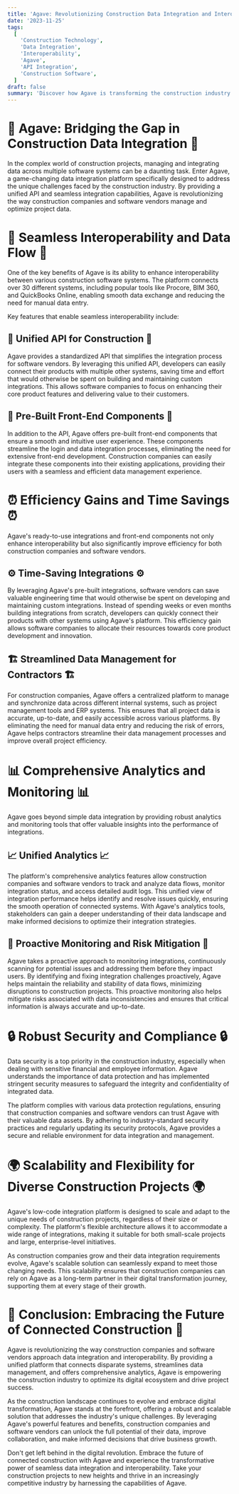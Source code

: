 ```yaml
---
title: 'Agave: Revolutionizing Construction Data Integration and Interoperability'
date: '2023-11-25'
tags:
  [
    'Construction Technology',
    'Data Integration',
    'Interoperability',
    'Agave',
    'API Integration',
    'Construction Software',
  ]
draft: false
summary: 'Discover how Agave is transforming the construction industry by providing a unified data integration platform that enhances interoperability, efficiency, and reliability. With its seamless API integration, pre-built front-end components, and comprehensive analytics, Agave empowers construction companies and software vendors to optimize data management and drive project success.'
---
```


# 🌉 Agave: Bridging the Gap in Construction Data Integration 🌉

In the complex world of construction projects, managing and integrating data across multiple software systems can be a daunting task. Enter Agave, a game-changing data integration platform specifically designed to address the unique challenges faced by the construction industry. By providing a unified API and seamless integration capabilities, Agave is revolutionizing the way construction companies and software vendors manage and optimize project data.

# 🔄 Seamless Interoperability and Data Flow 🔄

One of the key benefits of Agave is its ability to enhance interoperability between various construction software systems. The platform connects over 30 different systems, including popular tools like Procore, BIM 360, and QuickBooks Online, enabling smooth data exchange and reducing the need for manual data entry.

Key features that enable seamless interoperability include:

## 🔌 Unified API for Construction 🔌

Agave provides a standardized API that simplifies the integration process for software vendors. By leveraging this unified API, developers can easily connect their products with multiple other systems, saving time and effort that would otherwise be spent on building and maintaining custom integrations. This allows software companies to focus on enhancing their core product features and delivering value to their customers.

## 🧩 Pre-Built Front-End Components 🧩

In addition to the API, Agave offers pre-built front-end components that ensure a smooth and intuitive user experience. These components streamline the login and data integration processes, eliminating the need for extensive front-end development. Construction companies can easily integrate these components into their existing applications, providing their users with a seamless and efficient data management experience.

# ⏰ Efficiency Gains and Time Savings ⏰

Agave's ready-to-use integrations and front-end components not only enhance interoperability but also significantly improve efficiency for both construction companies and software vendors.

## ⚙️ Time-Saving Integrations ⚙️

By leveraging Agave's pre-built integrations, software vendors can save valuable engineering time that would otherwise be spent on developing and maintaining custom integrations. Instead of spending weeks or even months building integrations from scratch, developers can quickly connect their products with other systems using Agave's platform. This efficiency gain allows software companies to allocate their resources towards core product development and innovation.

## 🏗️ Streamlined Data Management for Contractors 🏗️

For construction companies, Agave offers a centralized platform to manage and synchronize data across different internal systems, such as project management tools and ERP systems. This ensures that all project data is accurate, up-to-date, and easily accessible across various platforms. By eliminating the need for manual data entry and reducing the risk of errors, Agave helps contractors streamline their data management processes and improve overall project efficiency.

# 📊 Comprehensive Analytics and Monitoring 📊

Agave goes beyond simple data integration by providing robust analytics and monitoring tools that offer valuable insights into the performance of integrations.

## 📈 Unified Analytics 📈

The platform's comprehensive analytics features allow construction companies and software vendors to track and analyze data flows, monitor integration status, and access detailed audit logs. This unified view of integration performance helps identify and resolve issues quickly, ensuring the smooth operation of connected systems. With Agave's analytics tools, stakeholders can gain a deeper understanding of their data landscape and make informed decisions to optimize their integration strategies.

## 🚨 Proactive Monitoring and Risk Mitigation 🚨

Agave takes a proactive approach to monitoring integrations, continuously scanning for potential issues and addressing them before they impact users. By identifying and fixing integration challenges proactively, Agave helps maintain the reliability and stability of data flows, minimizing disruptions to construction projects. This proactive monitoring also helps mitigate risks associated with data inconsistencies and ensures that critical information is always accurate and up-to-date.

# 🔒 Robust Security and Compliance 🔒

Data security is a top priority in the construction industry, especially when dealing with sensitive financial and employee information. Agave understands the importance of data protection and has implemented stringent security measures to safeguard the integrity and confidentiality of integrated data.

The platform complies with various data protection regulations, ensuring that construction companies and software vendors can trust Agave with their valuable data assets. By adhering to industry-standard security practices and regularly updating its security protocols, Agave provides a secure and reliable environment for data integration and management.

# 🌍 Scalability and Flexibility for Diverse Construction Projects 🌍

Agave's low-code integration platform is designed to scale and adapt to the unique needs of construction projects, regardless of their size or complexity. The platform's flexible architecture allows it to accommodate a wide range of integrations, making it suitable for both small-scale projects and large, enterprise-level initiatives.

As construction companies grow and their data integration requirements evolve, Agave's scalable solution can seamlessly expand to meet those changing needs. This scalability ensures that construction companies can rely on Agave as a long-term partner in their digital transformation journey, supporting them at every stage of their growth.

# 🎉 Conclusion: Embracing the Future of Connected Construction 🎉

Agave is revolutionizing the way construction companies and software vendors approach data integration and interoperability. By providing a unified platform that connects disparate systems, streamlines data management, and offers comprehensive analytics, Agave is empowering the construction industry to optimize its digital ecosystem and drive project success.

As the construction landscape continues to evolve and embrace digital transformation, Agave stands at the forefront, offering a robust and scalable solution that addresses the industry's unique challenges. By leveraging Agave's powerful features and benefits, construction companies and software vendors can unlock the full potential of their data, improve collaboration, and make informed decisions that drive business growth.

Don't get left behind in the digital revolution. Embrace the future of connected construction with Agave and experience the transformative power of seamless data integration and interoperability. Take your construction projects to new heights and thrive in an increasingly competitive industry by harnessing the capabilities of Agave.
